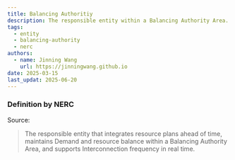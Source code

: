 ```yaml
---
title: Balancing Authoritiy
description: The responsible entity within a Balancing Authority Area.
tags:
  - entity
  - balancing-authority
  - nerc
authors:
  - name: Jinning Wang
    url: https://jinningwang.github.io
date: 2025-03-15
last_updat: 2025-06-20
---
```


### Definition by NERC

Source: <d-cite key="nerc2024glossary"></d-cite>

> The responsible entity that integrates resource plans ahead of time, maintains Demand and resource balance within a Balancing Authority Area, and supports Interconnection frequency in real time.
